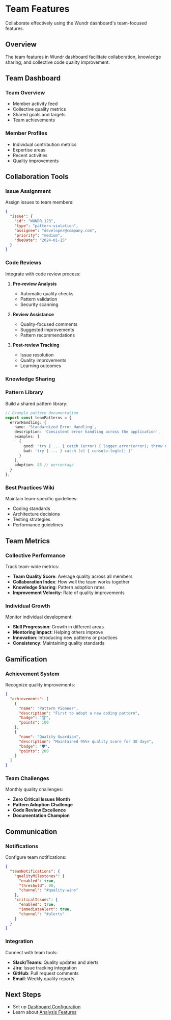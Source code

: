 # Team Features

Collaborate effectively using the Wundr dashboard's team-focused features.

## Overview

The team features in Wundr dashboard facilitate collaboration, knowledge sharing, and collective code quality improvement.

## Team Dashboard

### Team Overview
- Member activity feed
- Collective quality metrics
- Shared goals and targets
- Team achievements

### Member Profiles
- Individual contribution metrics
- Expertise areas
- Recent activities
- Quality improvements

## Collaboration Tools

### Issue Assignment

Assign issues to team members:

```json
{
  "issue": {
    "id": "WUNDR-123",
    "type": "pattern-violation",
    "assignee": "developer@company.com",
    "priority": "medium",
    "dueDate": "2024-01-15"
  }
}
```

### Code Reviews

Integrate with code review process:

1. **Pre-review Analysis**
   - Automatic quality checks
   - Pattern validation
   - Security scanning

2. **Review Assistance**
   - Quality-focused comments
   - Suggested improvements
   - Pattern recommendations

3. **Post-review Tracking**
   - Issue resolution
   - Quality improvements
   - Learning outcomes

### Knowledge Sharing

### Pattern Library

Build a shared pattern library:

```typescript
// Example pattern documentation
export const teamPatterns = {
  errorHandling: {
    name: 'Standardized Error Handling',
    description: 'Consistent error handling across the application',
    examples: [
      {
        good: 'try { ... } catch (error) { logger.error(error); throw new AppError(error); }',
        bad: 'try { ... } catch (e) { console.log(e); }'
      }
    ],
    adoption: 85 // percentage
  }
};
```

### Best Practices Wiki

Maintain team-specific guidelines:

- Coding standards
- Architecture decisions
- Testing strategies
- Performance guidelines

## Team Metrics

### Collective Performance

Track team-wide metrics:

- **Team Quality Score**: Average quality across all members
- **Collaboration Index**: How well the team works together
- **Knowledge Sharing**: Pattern adoption rates
- **Improvement Velocity**: Rate of quality improvements

### Individual Growth

Monitor individual development:

- **Skill Progression**: Growth in different areas
- **Mentoring Impact**: Helping others improve
- **Innovation**: Introducing new patterns or practices
- **Consistency**: Maintaining quality standards

## Gamification

### Achievement System

Recognize quality improvements:

```json
{
  "achievements": [
    {
      "name": "Pattern Pioneer",
      "description": "First to adopt a new coding pattern",
      "badge": "🏆",
      "points": 100
    },
    {
      "name": "Quality Guardian",
      "description": "Maintained 95%+ quality score for 30 days",
      "badge": "🛡️",
      "points": 200
    }
  ]
}
```

### Team Challenges

Monthly quality challenges:

- **Zero Critical Issues Month**
- **Pattern Adoption Challenge**
- **Code Review Excellence**
- **Documentation Champion**

## Communication

### Notifications

Configure team notifications:

```json
{
  "teamNotifications": {
    "qualityMilestones": {
      "enabled": true,
      "threshold": 90,
      "channel": "#quality-wins"
    },
    "criticalIssues": {
      "enabled": true,
      "immediateAlert": true,
      "channel": "#alerts"
    }
  }
}
```

### Integration

Connect with team tools:

- **Slack/Teams**: Quality updates and alerts
- **Jira**: Issue tracking integration
- **GitHub**: Pull request comments
- **Email**: Weekly quality reports

## Next Steps

- Set up [Dashboard Configuration](./setup.md)
- Learn about [Analysis Features](./analysis.md)
